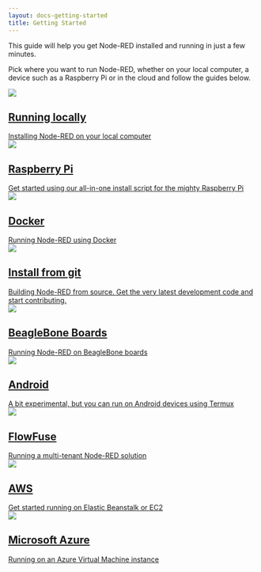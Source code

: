 ```yaml
---
layout: docs-getting-started
title: Getting Started
---
```


This guide will help you get Node-RED installed and running in just a few minutes.

Pick where you want to run Node-RED, whether on your local computer, a device
such as a Raspberry Pi or in the cloud and follow the guides below.

<div class="post-preview">
  <a href="local">
    <div class="post-header">
      <img src="/images/platform-local.png">
      <h2>Running locally</h2>
    </div>
    <div class="post-content">
      Installing Node-RED on your local computer
    </div>
  </a>
</div>

<div class="post-preview">
  <a href="raspberrypi">
    <div class="post-header">
      <img src="/images/platform-device-pi.png">
      <h2>Raspberry Pi</h2>
    </div>
    <div class="post-content">
      Get started using our all-in-one install script for the mighty Raspberry Pi
    </div>
  </a>
</div>

<div class="post-preview">
  <a href="docker">
    <div class="post-header">
     <img src="/images/platform-local-docker.png">
      <h2>Docker</h2>
    </div>
    <div class="post-content">
      Running Node-RED using Docker
    </div>
  </a>
</div>

<div class="post-preview">
  <a href="development">
    <div class="post-header">
      <img src="/images/platform-local-dev.png">
      <h2>Install from git</h2>
    </div>
    <div class="post-content">
      Building Node-RED from source. Get the very latest development code and
      start contributing.
    </div>
  </a>
</div>

<div class="post-preview">
  <a href="beaglebone">
    <div class="post-header">
      <img src="/images/platform-device.png">
      <h2>BeagleBone Boards</h2>
    </div>
    <div class="post-content">
      Running Node-RED on BeagleBone boards
    </div>
  </a>
</div>

<div class="post-preview">
  <a href="android">
    <div class="post-header">
      <img src="/images/platform-android.png">
      <h2>Android</h2>
    </div>
    <div class="post-content">
      A bit experimental, but you can run on Android devices using Termux
    </div>
  </a>
</div>

<div class="post-preview">
  <a href="flowfuse">
    <div class="post-header">
      <img src="/images/platform-cloud.png">
      <h2>FlowFuse</h2>
    </div>
    <div class="post-content">
      Running a multi-tenant Node-RED solution
    </div>
  </a>
</div>

<div class="post-preview">
  <a href="aws">
    <div class="post-header">
      <img src="/images/platform-cloud.png">
      <h2>AWS</h2>
    </div>
    <div class="post-content">
      Get started running on Elastic Beanstalk or EC2
    </div>
  </a>
</div>

<div class="post-preview">
  <a href="azure">
    <div class="post-header">
      <img src="/images/platform-cloud.png">
      <h2>Microsoft Azure</h2>
    </div>
    <div class="post-content">
      Running on an Azure Virtual Machine instance
    </div>
  </a>
</div>


